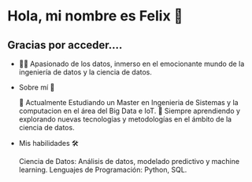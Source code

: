 # Hola, mi nombre es Felix  👋

## Gracias por acceder....

- 👨‍💻 Apasionado de los datos, inmerso en el emocionante mundo de la ingeniería de datos y la ciencia de datos.
  
- Sobre mí 🚀
  
    💼 Actualmente Estudiando un Master en Ingenieria de Sistemas y la computacion en el área del Big Data e IoT.
    🌱 Siempre aprendiendo y explorando nuevas tecnologías y metodologías en el ámbito de la ciencia de datos.
  
- Mis habilidades 🛠️
  
    Ciencia de Datos: Análisis de datos, modelado predictivo y machine learning.
    Lenguajes de Programación: Python, SQL.

